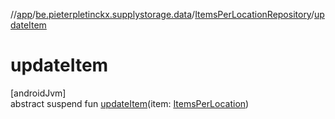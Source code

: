 //[app](../../../index.md)/[be.pieterpletinckx.supplystorage.data](../index.md)/[ItemsPerLocationRepository](index.md)/[updateItem](update-item.md)

# updateItem

[androidJvm]\
abstract suspend fun [updateItem](update-item.md)(item: [ItemsPerLocation](../-items-per-location/index.md))
